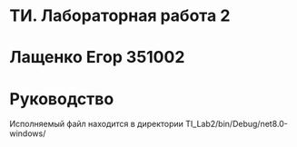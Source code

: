 # ТИ. Лабораторная работа 2
# Лащенко Егор 351002

# Руководство
  
Исполняемый файл находится в директории TI_Lab2/bin/Debug/net8.0-windows/